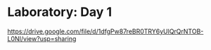 # Laboratory: Day 1
https://drive.google.com/file/d/1dfgPw87reBR0TRY6yUlQrQrNTOB-L0NI/view?usp=sharing
